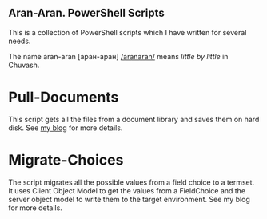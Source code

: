 Aran-Aran. PowerShell Scripts
----------------------------

This is a collection of PowerShell scripts which I have written for several needs. 

The name aran-aran [аран-аран] [/aranaran/](http://www.forvo.com/word/%D0%B0%D1%80%D0%B0%D0%BD-%D0%B0%D1%80%D0%B0%D0%BD/#cv) means *little by little* in Chuvash. 

Pull-Documents
==============
This script gets all the files from a document library and saves them on hard disk. See [my blog](http://chuvash.eu/2012/12/11/powershell-copy-an-entire-document-library-from-sharepoint-2007-to-disk/) for more details.

Migrate-Choices
==============
The script migrates all the possible values from a field choice to a termset. It uses Client Object Model to get the values from a FieldChoice and the server object model to write them to the target environment. See my blog for more details.